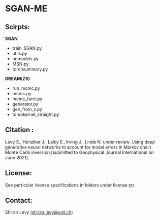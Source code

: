# SGAN-ME

## Scirpts:

**SGAN**
- train_SGAN.py
- utils.py
- nnmodels.py
- MSN.py
- torchsummary.py

**DREAM(ZS)**
- run_mcmc.py
- mcmc.py
- mcmc_func.py
- generator.py
- gen_from_z.py
- tomokernel_straight.py

## Citation :

Levy S., Hunziker J., Laloy E., Irving J., Linde N. under review. Using deep generative neural networks to account for model errors in Markov chain Monte Carlo inversion [submitted to Geophysical Journal International on June 2021].

## License:

See particular license specifications in folders under license.txt

## Contact:

Shiran Levy (shiran.levy@unil.ch)

